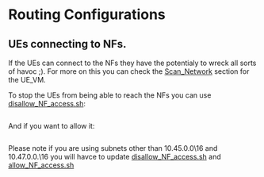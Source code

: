 # Routing Configurations


## UEs connecting to NFs.

If the UEs can connect to the NFs they have the potentialy to wreck all sorts of havoc ;). For more on this you can check the [Scan\_Network](../../../../UE_VM/Exploit_Scripts/Scan_Network) section for the UE\_VM.

To stop the UEs from being able to reach the NFs you can use [disallow\_NF\_access.sh](disallow_NF_access.sh):

```console

```

And if you want to allow it:

```console

```

Please note if you are using subnets other than 10.45.0.0\16 and 10.47.0.0.\16 you will havce to update [disallow\_NF\_access.sh](disallow_NF_access.sh) and [allow\_NF\_access.sh](allow_NF_access.sh)

